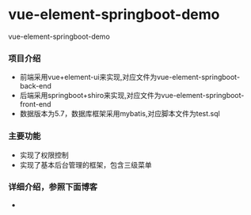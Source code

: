 # vue-element-springboot-demo
vue-element-springboot-demo 
### 项目介绍
+ 前端采用vue+element-ui来实现,对应文件为vue-element-springboot-back-end
+ 后端采用springboot+shiro来实现,对应文件为vue-element-springboot-front-end
+ 数据版本为5.7，数据库框架采用mybatis,对应脚本文件为test.sql
### 主要功能
+ 实现了权限控制
+ 实现了基本后台管理的框架，包含三级菜单
### 详细介绍，参照下面博客
+ 

